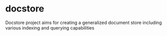 # docstore
Docstore project aims for creating a generalized document store including various indexing and querying capabilities

